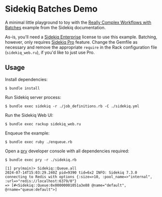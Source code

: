 # Sidekiq Batches Demo

A minimal little playground to toy with the [Really Complex Workflows with Batches](https://github.com/sidekiq/sidekiq/wiki/Really-Complex-Workflows-with-Batches) example from the Sidekiq
documentation. 

As-is, you'll need a [Sidekiq Enterprise](https://sidekiq.org/products/enterprise.html) license to
use this example. Batching, however, only requires [Sidekiq Pro](https://sidekiq.org/products/pro.html) feature. Change the Gemfile as necessary and
remove the appropriate `require` in  the Rack configuration file (`sidekiq_web.ru`), if you'd like
to just use Pro.

## Usage

Install dependencies:
```
$ bundle install
```

Run Sidekiq server process:

```
$ bundle exec sidekiq -r ./job_definitions.rb -C ./sidekiq.yml
```

Run the Sidekiq Web UI:

```
$ bundle exec rackup sidekiq_web.ru
```

Enqueue the example:

```
$ bundle exec ruby ./enqueue.rb
```

Open a [pry](https://github.com/pry/pry) developer console with all dependencies required:

```
$ bundle exec pry -r ./sidekiq.rb

[1] pry(main)> Sidekiq::Queue.all
2024-07-14T15:03:29.240Z pid=9390 tid=6x2 INFO: Sidekiq 7.3.0 connecting to Redis with options {:size=>10, :pool_name=>"internal", :url=>"redis://localhost:6379/0"}
=> [#<Sidekiq::Queue:0x00000001051a3e88 @name="default", @rname="queue:default">]
```
